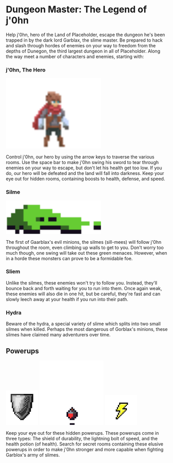  # Dungeon Master: The Legend of j'0hn

Help j'0hn, hero of the Land of Placeholder, escape the dungeon he's been trapped in by
the dark lord Garblax, the slime master. Be prepared to hack and slash through hordes of
enemies on your way to freedom from the depths of Dunegon, the third largest dungeon in 
all of Placeholder. Along the way meet a number of characters and enemies, starting with:

### j'0hn, The Hero

<img src="/images/adventurer-idle-00.png" alt="drawing" width="296"/>

Control j'0hn, our hero by using the arrow keys to traverse the various rooms. Use the 
space bar to make j'0hn swing his sword to tear through enemies on your way to escape,
but don't let his health get too low. If you do, our hero will be defeated and the land
will fall into darkness. Keep your eye out for hidden rooms, containing boosts to health,
defense, and speed.

### Silme

<img src="Slime_Walk_0.png" alt="drawing" width="296"/>

The first of Gaarblax's evil minions, the silmes (sill-mees) will follow j'0hn throughout the room,
even climbing up walls to get to you. Don't worry too much though, one swing will take out
these green menaces. However, when in a horde these monsters can prove to be a formidable
foe. 

### Sliem

Unlike the silmes, these enemies won't try to follow you. Instead, they'll bounce back
and forth waiting for you to run into them. Once again weak, these enemies will also die
in one hit, but be careful, they're fast and can slowly leech away at your health if you
run into their path.

### Hydra

Beware of the hydra, a special variety of slime which splits into two small silmes when
killed. Perhaps the most dangerous of Gorblax's minions, these slimes have claimed many
adventurers over time.

## Powerups

<img src="shield0.png" alt="drawing" width="100"/> <img src="HP_3.png" alt="drawing" width="200"/> <img src="speed.png" alt="drawing" width="100"/> 

Keep your eye out for these hidden powerups. These powerups come in three types: The shield
of durability, the lightning bolt of speed, and the health potion (of health). Search for 
secret rooms containing these elusive powerups in order to make j'0hn stronger and more capable
when fighting Garblox's army of slimes.
